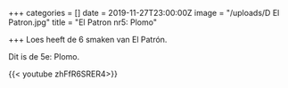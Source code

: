+++
categories = []
date = 2019-11-27T23:00:00Z
image = "/uploads/D El Patron.jpg"
title = "El Patron nr5: Plomo"

+++
Loes heeft de 6 smaken van El Patrón. 

Dit is de 5e: Plomo.

{{< youtube zhFfR6SRER4>}}
